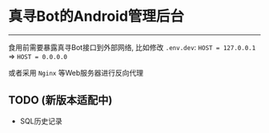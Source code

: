 # 真寻Bot的Android管理后台

****

食用前需要暴露真寻Bot接口到外部网络, 比如修改 `.env.dev`:
`HOST = 127.0.0.1` => `HOST = 0.0.0.0`

或者采用 `Nginx` 等Web服务器进行反向代理

## TODO (新版本适配中)
* SQL历史记录